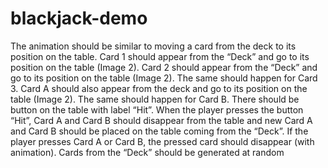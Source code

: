 # blackjack-demo

The animation should be similar to moving a card
from the deck to its position on the table. Card 1 should appear from the “Deck” and go to its position on the
table (Image 2). Card 2 should appear from the “Deck” and go to its position on the table (Image 2). The same
should happen for Card 3. Card A should also appear from the deck and go to its position on the table (Image
2). The same should happen for Card B. There should be button on the table with label “Hit”. When the player
presses the button “Hit”, Card A and Card B should disappear from the table and new Card A and Card B should
be placed on the table coming from the “Deck”. If the player presses Card A or Card B, the pressed card should
disappear (with animation). Cards from the “Deck” should be generated at random
